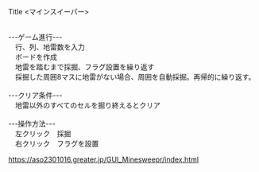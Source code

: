 Title <マインスイーパー><br><br>

---ゲーム進行---<br>
　行、列、地雷数を入力<br>
　ボードを作成<br>
　地雷を踏むまで採掘、フラグ設置を繰り返す<br>
　採掘した周囲8マスに地雷がない場合、周囲を自動採掘。再帰的に繰り返す。<br><br>
---クリア条件---<br>
　地雷以外のすべてのセルを掘り終えるとクリア<br><br>
 ---操作方法---<br>
 　左クリック　採掘<br>
 　右クリック　フラグを設置<br>


https://aso2301016.greater.jp/GUI_Minesweepr/index.html
